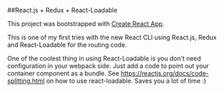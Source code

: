 ##React.js + Redux + React-Loadable

This project was bootstrapped with [Create React App](https://github.com/facebookincubator/create-react-app).

This is one of my first tries with the new React CLI using React.js, Redux and React-Loadable for the routing code.

One of the coolest thing in using React-Loadable is you don't need configuration in your webpack side. Just add a code to point out your container component as a bundle. See https://reactjs.org/docs/code-splitting.html on how to use react-loadable. Saves you a lot of time :)

